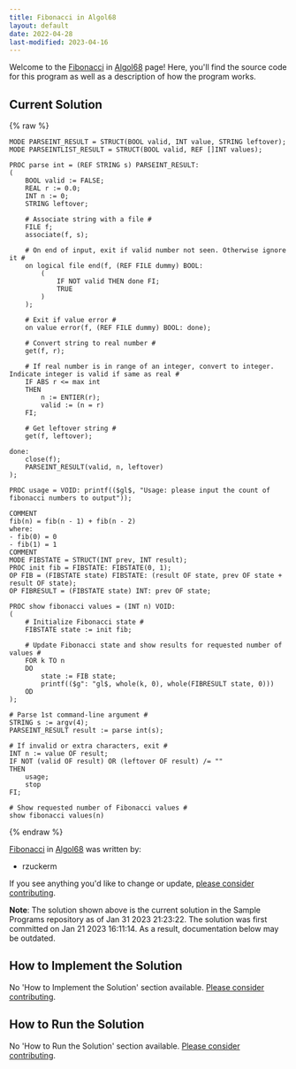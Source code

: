 ```yaml
---
title: Fibonacci in Algol68
layout: default
date: 2022-04-28
last-modified: 2023-04-16
---
```


Welcome to the [Fibonacci](https://sampleprograms.io/projects/fibonacci) in [Algol68](https://sampleprograms.io/languages/algol68) page! Here, you'll find the source code for this program as well as a description of how the program works.

## Current Solution

{% raw %}

```algol68
MODE PARSEINT_RESULT = STRUCT(BOOL valid, INT value, STRING leftover);
MODE PARSEINTLIST_RESULT = STRUCT(BOOL valid, REF []INT values);

PROC parse int = (REF STRING s) PARSEINT_RESULT:
(
    BOOL valid := FALSE;
    REAL r := 0.0;
    INT n := 0;
    STRING leftover;

    # Associate string with a file #
    FILE f;
    associate(f, s);

    # On end of input, exit if valid number not seen. Otherwise ignore it #
    on logical file end(f, (REF FILE dummy) BOOL:
        (
            IF NOT valid THEN done FI;
            TRUE
        )
    );

    # Exit if value error #
    on value error(f, (REF FILE dummy) BOOL: done);

    # Convert string to real number #
    get(f, r);

    # If real number is in range of an integer, convert to integer. Indicate integer is valid if same as real #
    IF ABS r <= max int
    THEN
        n := ENTIER(r);
        valid := (n = r)
    FI;

    # Get leftover string #
    get(f, leftover);

done:
    close(f);
    PARSEINT_RESULT(valid, n, leftover)
);

PROC usage = VOID: printf(($gl$, "Usage: please input the count of fibonacci numbers to output"));

COMMENT
fib(n) = fib(n - 1) + fib(n - 2)
where:
- fib(0) = 0
- fib(1) = 1
COMMENT
MODE FIBSTATE = STRUCT(INT prev, INT result);
PROC init fib = FIBSTATE: FIBSTATE(0, 1);
OP FIB = (FIBSTATE state) FIBSTATE: (result OF state, prev OF state + result OF state);
OP FIBRESULT = (FIBSTATE state) INT: prev OF state;

PROC show fibonacci values = (INT n) VOID:
(
    # Initialize Fibonacci state #
    FIBSTATE state := init fib;

    # Update Fibonacci state and show results for requested number of values #
    FOR k TO n
    DO
        state := FIB state;
        printf(($g": "gl$, whole(k, 0), whole(FIBRESULT state, 0)))
    OD
);

# Parse 1st command-line argument #
STRING s := argv(4);
PARSEINT_RESULT result := parse int(s);

# If invalid or extra characters, exit #
INT n := value OF result;
IF NOT (valid OF result) OR (leftover OF result) /= ""
THEN
    usage;
    stop
FI;

# Show requested number of Fibonacci values #
show fibonacci values(n)
```

{% endraw %}

[Fibonacci](https://sampleprograms.io/projects/fibonacci) in [Algol68](https://sampleprograms.io/languages/algol68) was written by:

- rzuckerm

If you see anything you'd like to change or update, [please consider contributing](https://github.com/TheRenegadeCoder/sample-programs).

**Note**: The solution shown above is the current solution in the Sample Programs repository as of Jan 31 2023 21:23:22. The solution was first committed on Jan 21 2023 16:11:14. As a result, documentation below may be outdated.

## How to Implement the Solution

No 'How to Implement the Solution' section available. [Please consider contributing](https://github.com/TheRenegadeCoder/sample-programs-website).

## How to Run the Solution

No 'How to Run the Solution' section available. [Please consider contributing](https://github.com/TheRenegadeCoder/sample-programs-website).